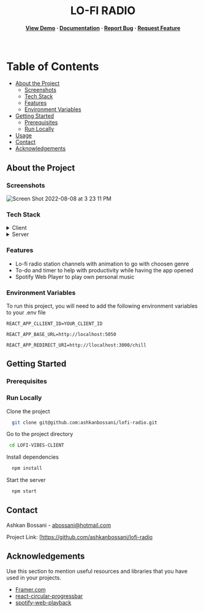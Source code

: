 <!--
Hey, thanks for using the awesome-readme-template template.  
If you have any enhancements, then fork this project and create a pull request 
or just open an issue with the label "enhancement".

Don't forget to give this project a star for additional support ;)
Maybe you can mention me or this repo in the acknowledgements too
-->
<div align="center">



  <h1>LO-FI RADIO</h1>
    
   
<h4>
    <a href="https://github.com/Louis3797/awesome-readme-template/">View Demo</a>
  <span> · </span>
    <a href="https://github.com/Louis3797/awesome-readme-template">Documentation</a>
  <span> · </span>
    <a href="https://github.com/Louis3797/awesome-readme-template/issues/">Report Bug</a>
  <span> · </span>
    <a href="https://github.com/Louis3797/awesome-readme-template/issues/">Request Feature</a>
  </h4>
</div>

<br />

<!-- Table of Contents -->
# Table of Contents

- [About the Project](#about-the-project)
  * [Screenshots](#screenshots)
  * [Tech Stack](#tech-stack)
  * [Features](#features)
  * [Environment Variables](#environment-variables)
- [Getting Started](#getting-started)
  * [Prerequisites](#prerequisites)
  * [Run Locally](#run-locally)
- [Usage](#usage)
- [Contact](#contact)
- [Acknowledgements](#acknowledgements)
  

<!-- About the Project -->
## About the Project


<!-- Screenshots -->
### Screenshots

![Screen Shot 2022-08-08 at 3 23 11 PM](https://user-images.githubusercontent.com/106493984/183525733-adaeaa86-7861-4f45-a4c4-da04fd634ebd.png)


<!-- TechStack -->
### Tech Stack

<details>
  <summary>Client</summary>
  <ul>
    <li><a href="https://reactjs.org/">React.js</a></li>
    <li><a href="https://sass-lang.com/">SASS</a></li>
  </ul>
</details>

<details>
  <summary>Server</summary>
  <ul>
    <li><a href="https://nodejs.org/en/">Node.js</a></li>
    <li><a href="https://expressjs.com/">Express.js</a></li>
  </ul>
</details>


<!-- Features -->
### Features

- Lo-fi radio station channels with animation to go with choosen genre
- To-do and timer to help with productivity while having the app opened
- Spotify Web Player to play own personal music 



<!-- Env Variables -->
### Environment Variables

To run this project, you will need to add the following environment variables to your .env file

`REACT_APP_CLLIENT_ID=YOUR_CLIENT_ID`

`REACT_APP_BASE_URL=http://localhost:5050`

`REACT_APP_REDIRECT_URI=http://llocalhost:3000/chill`

<!-- Getting Started -->
## Getting Started

<!-- Prerequisites -->
### Prerequisites

<!-- Run Locally -->
### Run Locally

Clone the project

```bash
  git clone git@github.com:ashkanbossani/lofi-radio.git
```

Go to the project directory
```bash
 cd LOFI-VIBES-CLIENT
```

Install dependencies

```bash
  npm install
```

Start the server

```bash
  npm start
```

<!-- Contact -->
## Contact

Ashkan Bossani  - abossani@hotmail.com

Project Link: [https://github.com/ashkanbossani/lofi-radio


<!-- Acknowledgments -->
## Acknowledgements

Use this section to mention useful resources and libraries that you have used in your projects.

 - [Framer.com](https://www.framer.com/motion/)
 - [react-circular-progressbar](https://www.npmjs.com/package/react-circular-progressbar)
 - [spotify-web-playback](https://www.npmjs.com/package/react-spotify-web-playback)
